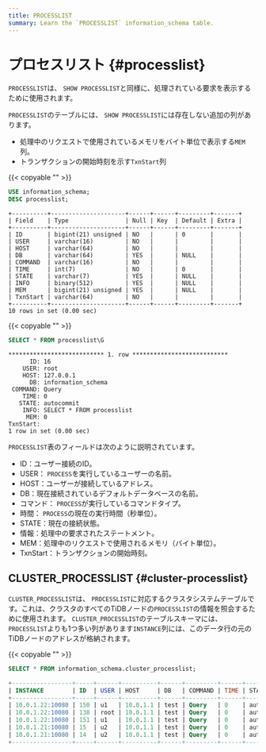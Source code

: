 ```yaml
---
title: PROCESSLIST
summary: Learn the `PROCESSLIST` information_schema table.
---
```


# プロセスリスト {#processlist}

`PROCESSLIST`は、 `SHOW PROCESSLIST`と同様に、処理されている要求を表示するために使用されます。

`PROCESSLIST`のテーブルには、 `SHOW PROCESSLIST`には存在しない追加の列があります。

-   処理中のリクエストで使用されているメモリをバイト単位で表示する`MEM`列。
-   トランザクションの開始時刻を示す`TxnStart`列

{{< copyable "" >}}

```sql
USE information_schema;
DESC processlist;
```

```
+----------+---------------------+------+------+---------+-------+
| Field    | Type                | Null | Key  | Default | Extra |
+----------+---------------------+------+------+---------+-------+
| ID       | bigint(21) unsigned | NO   |      | 0       |       |
| USER     | varchar(16)         | NO   |      |         |       |
| HOST     | varchar(64)         | NO   |      |         |       |
| DB       | varchar(64)         | YES  |      | NULL    |       |
| COMMAND  | varchar(16)         | NO   |      |         |       |
| TIME     | int(7)              | NO   |      | 0       |       |
| STATE    | varchar(7)          | YES  |      | NULL    |       |
| INFO     | binary(512)         | YES  |      | NULL    |       |
| MEM      | bigint(21) unsigned | YES  |      | NULL    |       |
| TxnStart | varchar(64)         | NO   |      |         |       |
+----------+---------------------+------+------+---------+-------+
10 rows in set (0.00 sec)
```

{{< copyable "" >}}

```sql
SELECT * FROM processlist\G
```

```
*************************** 1. row ***************************
      ID: 16
    USER: root
    HOST: 127.0.0.1
      DB: information_schema
 COMMAND: Query
    TIME: 0
   STATE: autocommit
    INFO: SELECT * FROM processlist
     MEM: 0
TxnStart:
1 row in set (0.00 sec)
```

`PROCESSLIST`表のフィールドは次のように説明されています。

-   ID：ユーザー接続のID。
-   USER： `PROCESS`を実行しているユーザーの名前。
-   HOST：ユーザーが接続しているアドレス。
-   DB：現在接続されているデフォルトデータベースの名前。
-   コマンド： `PROCESS`が実行しているコマンドタイプ。
-   時間： `PROCESS`の現在の実行時間（秒単位）。
-   STATE：現在の接続状態。
-   情報：処理中の要求されたステートメント。
-   MEM：処理中のリクエストで使用されるメモリ（バイト単位）。
-   TxnStart：トランザクションの開始時刻。

## CLUSTER_PROCESSLIST {#cluster-processlist}

`CLUSTER_PROCESSLIST`は、 `PROCESSLIST`に対応するクラスタシステムテーブルです。これは、クラスタのすべてのTiDBノードの`PROCESSLIST`の情報を照会するために使用されます。 `CLUSTER_PROCESSLIST`のテーブルスキーマには、 `PROCESSLIST`よりも1つ多い列があります`INSTANCE`列には、このデータ行の元のTiDBノードのアドレスが格納されます。

{{< copyable "" >}}

```sql
SELECT * FROM information_schema.cluster_processlist;
```

```sql
+-----------------+-----+------+----------+------+---------+------+------------+------------------------------------------------------+-----+----------------------------------------+
| INSTANCE        | ID  | USER | HOST     | DB   | COMMAND | TIME | STATE      | INFO                                                 | MEM | TxnStart                               |
+-----------------+-----+------+----------+------+---------+------+------------+------------------------------------------------------+-----+----------------------------------------+
| 10.0.1.22:10080 | 150 | u1   | 10.0.1.1 | test | Query   | 0    | autocommit | select count(*) from usertable                       | 372 | 05-28 03:54:21.230(416976223923077223) |
| 10.0.1.22:10080 | 138 | root | 10.0.1.1 | test | Query   | 0    | autocommit | SELECT * FROM information_schema.cluster_processlist | 0   | 05-28 03:54:21.230(416976223923077220) |
| 10.0.1.22:10080 | 151 | u1   | 10.0.1.1 | test | Query   | 0    | autocommit | select count(*) from usertable                       | 372 | 05-28 03:54:21.230(416976223923077224) |
| 10.0.1.21:10080 | 15  | u2   | 10.0.1.1 | test | Query   | 0    | autocommit | select max(field0) from usertable                    | 496 | 05-28 03:54:21.230(416976223923077222) |
| 10.0.1.21:10080 | 14  | u2   | 10.0.1.1 | test | Query   | 0    | autocommit | select max(field0) from usertable                    | 496 | 05-28 03:54:21.230(416976223923077225) |
+-----------------+-----+------+----------+------+---------+------+------------+------------------------------------------------------+-----+----------------------------------------+
```
